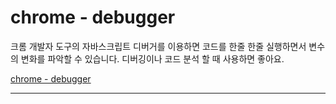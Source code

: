 # chrome - debugger

크롬 개발자 도구의 자바스크립트 디버거를 이용하면
코드를 한줄 한줄 실행하면서 변수의 변화를 파악할 수 있습니다.
디버깅이나 코드 분석 할 때 사용하면 좋아요.

[chrome - debugger](https://www.youtube.com/watch?v=2GhfkfcoFr4)

---
